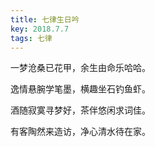 ```yaml
---
title: 七律生日吟
key: 2018.7.7
tags: 七律
---
```


一梦沧桑已花甲，余生由命乐哈哈。

逸情悬腕学笔墨，横趣坐石钓鱼虾。

酒随寂寞寻梦好，茶伴悠闲求词佳。

有客陶然来造访，净心清水待在家。

</br>

